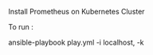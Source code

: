 Install Prometheus on Kubernetes Cluster


To run :
  
   
ansible-playbook play.yml -i localhost, -k

